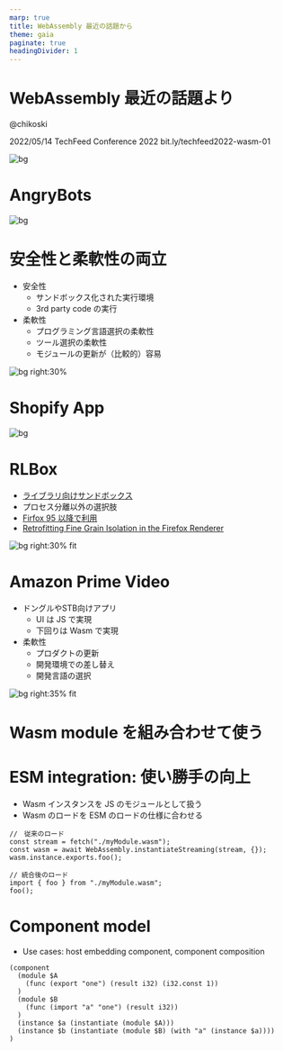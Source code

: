 ```yaml
---
marp: true
title: WebAssembly 最近の話題から
theme: gaia
paginate: true
headingDivider: 1
---
```


# WebAssembly 最近の話題より

@chikoski

2022/05/14 TechFeed Conference 2022
bit.ly/techfeed2022-wasm-01

![bg](./assets/background.png)

<!--
_class: lead
_paginate: false
-->

# AngryBots

![bg](./assets/angrybots.png)

<!--
_color: white
_footer: https://beta.unity3d.com/jonas/AngryBots/
-->

# 安全性と柔軟性の両立

- 安全性
  - サンドボックス化された実行環境
  - 3rd party code の実行
- 柔軟性
  - プログラミング言語選択の柔軟性
  - ツール選択の柔軟性
  - モジュールの更新が（比較的）容易

![bg right:30%](./assets/ostap-senyuk-7C8c-7fwk34-unsplash.jpg)

<!--
_footer: Photo by [Ostap Senyuk](https://unsplash.com/@kintecus?utm_source=unsplash&utm_medium=referral&utm_content=creditCopyText) on [Unsplash](https://unsplash.com/)
-->

# Shopify App

![bg](./assets/shopify-app-getting-started.png)

<!-- 
_footer: c.f. [What's a Shopify app?](https://shopify.dev/apps/getting-started)
-->

# RLBox

- [ライブラリ向けサンドボックス]((https://github.com/PLSysSec/rlbox))
- プロセス分離以外の選択肢
- [Firfox 95 以降で利用](https://hacks.mozilla.org/2020/02/securing-firefox-with-webassembly/)
- [Retrofitting Fine Grain Isolation in the Firefox Renderer](https://arxiv.org/abs/2003.00572)

![bg right:30% fit](./assets/05-02-protection-update.png)

<!--
_footer: c.f. [Building a secure by default, composable future for WebAssembly](https://bytecodealliance.org/articles/announcing-the-bytecode-alliance)
-->

# Amazon Prime Video  

- ドングルやSTB向けアプリ
  - UI は JS で実現
  - 下回りは Wasm で実現
- 柔軟性
  - プロダクトの更新
  - 開発環境での差し替え
  - 開発言語の選択

![bg right:35% fit](./assets/amazom-prime-video.svg)

<!--
_footer: c.f. [How Prime Video updates its app for more than 8,000 device types](https://www.amazon.science/blog/how-prime-video-updates-its-app-for-more-than-8-000-device-types)
-->


# Wasm module を組み合わせて使う

<!--
_class: lead
_paginate: false
-->

# ESM integration: 使い勝手の向上

- Wasm インスタンスを JS のモジュールとして扱う
- Wasm のロードを ESM のロードの仕様に合わせる

```JS
//　従来のロード
const stream = fetch("./myModule.wasm");
const wasm = await WebAssembly.instantiateStreaming(stream, {});
wasm.instance.exports.foo();

// 統合後のロード
import { foo } from "./myModule.wasm";
foo();
```
<!--
_footer: The sample codes came from [WebAssembly ES Module Integration](https://docs.google.com/presentation/d/12cZ3FQizIJ7GGhegdSzRjnGp2l-gFsTlXfvUsAdN2No/edit#slide=id.p)
-->


# Component model

- Use cases: host embedding component, component composition

```LISP
(component
  (module $A
    (func (export "one") (result i32) (i32.const 1))
  )
  (module $B
    (func (import "a" "one") (result i32))
  )
  (instance $a (instantiate (module $A)))
  (instance $b (instantiate (module $B) (with "a" (instance $a))))
)
```

<!--
_footer: The sample code is cited from [Component Model Explainer](https://github.com/WebAssembly/component-model/blob/main/design/mvp/Explainer.md)
-->